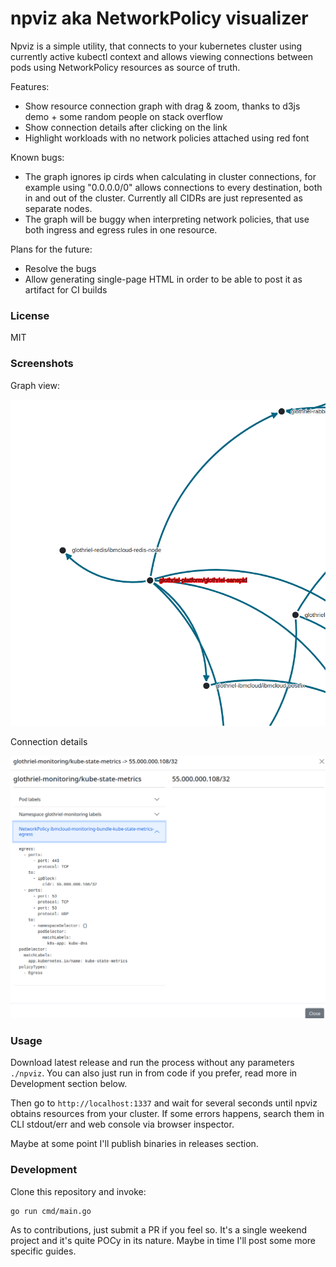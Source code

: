 # npviz aka NetworkPolicy visualizer


Npviz is a simple utility, that connects to your kubernetes cluster using currently active kubectl context and allows viewing connections between pods using NetworkPolicy resources as source of truth.

Features:

* Show resource connection graph with drag & zoom, thanks to d3js demo + some random people on stack overflow
* Show connection details after clicking on the link
* Highlight workloads with no network policies attached using red font

Known bugs:

* The graph ignores ip cirds when calculating in cluster connections, for example using "0.0.0.0/0" allows connections to every destination, both in and out of the cluster. Currently all CIDRs are just represented as separate nodes.
* The graph will be buggy when interpreting network policies, that use both ingress and egress rules in one resource.

Plans for the future:

* Resolve the bugs
* Allow generating single-page HTML in order to be able to post it as artifact for CI builds

### License

MIT

### Screenshots

Graph view:

![graph](docs/graph.png)

Connection details

![details](docs/drilldown.png)

### Usage

Download latest release and run the process without any parameters `./npviz`. You can also just run in from code if you prefer, read more in Development section below.

Then go to `http://localhost:1337` and wait for several seconds until npviz obtains resources from your cluster. If some errors happens, search them in CLI stdout/err and web console via browser inspector.

Maybe at some point I'll publish binaries in releases section.

### Development

Clone this repository and invoke:

```
go run cmd/main.go
```

As to contributions, just submit a PR if you feel so. It's a single weekend project and it's quite POCy in its nature. Maybe in time I'll post some more specific guides.
